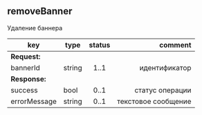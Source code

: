## removeBanner

Удаление баннера

key | type | status | comment
--- | ---- | :----: | ---:
**Request:** | | |
bannerId | string | 1..1 | идентификатор
**Response:** | | |
sucсess | bool | 0..1 | статус операции
errorMessage | string | 0..1 | текстовое сообщение
